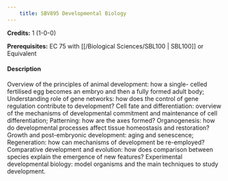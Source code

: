 ```yaml
---
    title: SBV895 Developmental Biology
---
```

**Credits:** 1 (1-0-0)



**Prerequisites:** EC 75 with [[/Biological Sciences/SBL100 | SBL100]] or Equivalent

#### Description 
Overview of the principles of animal development: how a single- celled fertilised egg becomes an embryo and then a fully formed adult body; Understanding role of gene networks: how does the control of gene regulation contribute to development? Cell fate and differentiation: overview of the mechanisms of developmental commitment and maintenance of cell differentiation; Patterning: how are the axes formed? Organogenesis: how do developmental processes affect tissue homeostasis and restoration? Growth and post-embryonic development: aging and senescence; Regeneration: how can mechanisms of development be re-employed? Comparative development and evolution: how does comparison between species explain the emergence of new features? Experimental developmental biology: model organisms and the main techniques to study development.